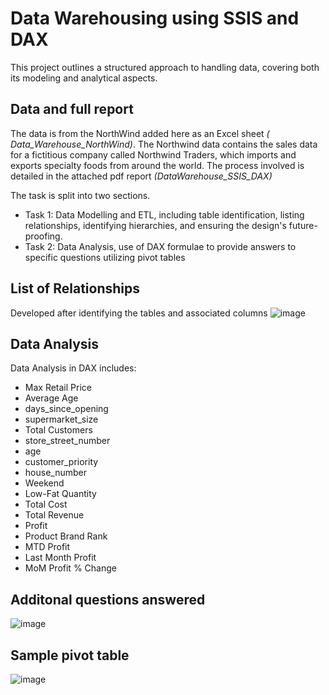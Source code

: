 # Data Warehousing using SSIS and DAX

This project outlines a structured approach to handling data, covering both its modeling and analytical aspects. 

## Data and full report

The data is from the NorthWind added here as an Excel sheet *( Data_Warehouse_NorthWind)*. The Northwind data contains the sales data for a fictitious company called Northwind Traders, which imports and exports specialty foods from around the world. The process involved is detailed in the attached pdf report *(DataWarehouse_SSIS_DAX)*

The task is split into two sections.

- Task 1: Data Modelling and ETL, including table identification, listing relationships, identifying hierarchies, and ensuring the design's future-proofing. 
- Task 2: Data Analysis, use of DAX formulae to provide answers to specific questions utilizing pivot tables

## List of Relationships

Developed after identifying the tables and associated columns
  ![image](https://github.com/Surya-LR/DataWarehousing_SSIS_DAX/assets/77691667/05974bf9-f6e6-48e1-88ac-d7187389c635)

## Data Analysis
Data Analysis in DAX includes:

- Max Retail Price
- Average Age
- days_since_opening
- supermarket_size
- Total Customers
- store_street_number
- age
- customer_priority
- house_number
- Weekend
- Low-Fat Quantity
- Total Cost
- Total Revenue
- Profit
- Product Brand Rank
- MTD Profit
- Last Month Profit
- MoM Profit % Change

## Additonal questions answered

![image](https://github.com/Surya-LR/DataWarehousing_SSIS_DAX/assets/77691667/4a6cada5-3150-46f3-ab51-2133369f9a1b)


## Sample pivot table 

![image](https://github.com/Surya-LR/DataWarehousing_SSIS_DAX/assets/77691667/2b8aa196-5bb1-4ee0-a29f-cd3a49de2142)






